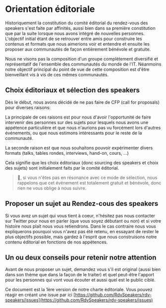 # Orientation éditoriale

Historiquement la constitution du comité éditorial du rendez-vous des speakers s'est faite par affinités, aussi bien dans sa première constitution que par la suite lorsque nous avons intégré de nouvelles personnes. L'objectif initial étant de se retrouver entre amis pour construire les contenus et formats que nous aimerions voir et entendre et ensuite les proposer aux communautés de façon entièrement bénévole et gratuite. 

Nous ne visons pas la composition d'un groupe complètement diversifié et représentatif de l'ensemble des communautés du monde de l'IT. Néanmoins notre objectif principal du point de vue de cette composition est d'être bienveillant vis à vis de ces mêmes communautés.

## Choix éditoriaux et sélection des speakers

Dès le début, nous avons décidé de ne pas faire de CFP (call for proposals) pour diverses raisons: 

La principale de ces raisons est pour nous d'avoir l'opportunité de faire intervenir des personnes sur des sujets pour lesquels nous avons une appétence particulière et que nous n'aurions pas vu forcément lors d'autres événements, ou que nous estimons intéressants pour le reste de la communauté.

La seconde raison est que nous souhaitons pouvoir expérimenter divers formats (talks, tables rondes, interviews, hand-on, cours, ...)

Cela signifie que les choix éditoriaux (donc sourcing des speakers et choix des sujets) sont initialement faits par le comité éditorial.

> 👋, si vous n'êtes pas en résonance avec ce mode de sélection, nous rappelons que cet événement est totalement gratuit et bénévole, donc rien ne vous oblige à nous suivre.

## Proposer un sujet au Rendez-cous des speakers

Si vous avez un sujet qui vous tient à coeur, n'hésitez pas nous contacter sur Twitter pour nous en parler (que vous soyez débutant ou non) et si votre histoire nous plaît nous vous retiendrons. Dans le cas contraire nous vous expliquerons pourquoi vous n'avez pas été retenu, en essayant de rester le plus objectifs possible, mais gardez à l'esprit que nous construisons notre contenu éditorial en fonctions de nos appétences.

## Un ou deux conseils pour retenir notre attention

Avant de nous proposer un sujet, demandez vous s'il est original (aussi bien dans son thème que dans la façon de le traiter) et quel peut-être l'apport pour les personnes qui vont vous écouter et aussi quel est le public ciblé.

Ce document est la 1ère version de notre charte éditoriale. Vous pouvez réagir en créant une issue par ici [https://github.com/RdvSpeakers/rdv-speakers/issues](https://github.com/RdvSpeakers/rdv-speakers/issues)
